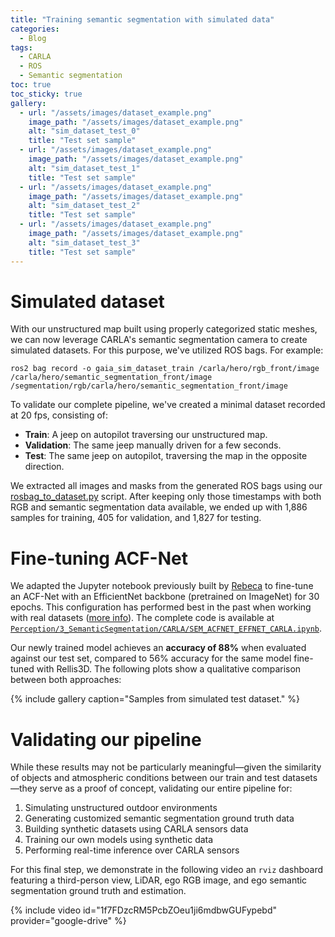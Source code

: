 ```yaml
---
title: "Training semantic segmentation with simulated data"
categories:
  - Blog
tags:
  - CARLA
  - ROS
  - Semantic segmentation
toc: true
toc_sticky: true
gallery:
  - url: "/assets/images/dataset_example.png"
    image_path: "/assets/images/dataset_example.png"
    alt: "sim_dataset_test_0"
    title: "Test set sample"
  - url: "/assets/images/dataset_example.png"
    image_path: "/assets/images/dataset_example.png"
    alt: "sim_dataset_test_1"
    title: "Test set sample"
  - url: "/assets/images/dataset_example.png"
    image_path: "/assets/images/dataset_example.png"
    alt: "sim_dataset_test_2"
    title: "Test set sample"
  - url: "/assets/images/dataset_example.png"
    image_path: "/assets/images/dataset_example.png"
    alt: "sim_dataset_test_3"
    title: "Test set sample"
---
```


# Simulated dataset

With our unstructured map built using properly categorized static meshes, we can now leverage CARLA's semantic segmentation camera to create simulated datasets. For this purpose, we've utilized ROS bags. For example:

```shell
ros2 bag record -o gaia_sim_dataset_train /carla/hero/rgb_front/image /carla/hero/semantic_segmentation_front/image /segmentation/rgb/carla/hero/semantic_segmentation_front/image
```

To validate our complete pipeline, we've created a minimal dataset recorded at 20 fps, consisting of:

- **Train**: A jeep on autopilot traversing our unstructured map.
- **Validation**: The same jeep manually driven for a few seconds.
- **Test**: The same jeep on autopilot, traversing the map in the opposite direction.

We extracted all images and masks from the generated ROS bags using our [rosbag_to_dataset.py](https://github.com/RoboticsLabURJC/proyecto-GAIA/blob/main/Simulation/scripts/rosbag_to_dataset.py) script. After keeping only those timestamps with both RGB and semantic segmentation data available, we ended up with 1,886 samples for training, 405 for validation, and 1,827 for testing.

# Fine-tuning ACF-Net

We adapted the Jupyter notebook previously built by [Rebeca](https://roboticslaburjc.github.io/2024-tfm-rebeca-villaraso/) to fine-tune an ACF-Net with an EfficientNet backbone (pretrained on ImageNet) for 30 epochs. This configuration has performed best in the past when working with real datasets ([more info](https://github.com/RoboticsLabURJC/proyecto-GAIA/blob/main/Perception/3_SemanticSegmentation/SegmentationMetrics/TrainingMetrics/Metrics_of_Runs_DRAFT.xlsx)). The complete code is available at [`Perception/3_SemanticSegmentation/CARLA/SEM_ACFNET_EFFNET_CARLA.ipynb`](https://github.com/RoboticsLabURJC/proyecto-GAIA/blob/main/Perception/3_SemanticSegmentation/CARLA/SEM_ACFNET_EFFNET_CARLA.ipynb).

Our newly trained model achieves an **accuracy of 88%** when evaluated against our test set, compared to 56% accuracy for the same model fine-tuned with Rellis3D. The following plots show a qualitative comparison between both approaches:

{% include gallery caption="Samples from simulated test dataset." %}

# Validating our pipeline

While these results may not be particularly meaningful—given the similarity of objects and atmospheric conditions between our train and test datasets—they serve as a proof of concept, validating our entire pipeline for:

1. Simulating unstructured outdoor environments
2. Generating customized semantic segmentation ground truth data
3. Building synthetic datasets using CARLA sensors data
4. Training our own models using synthetic data
5. Performing real-time inference over CARLA sensors

For this final step, we demonstrate in the following video an `rviz` dashboard featuring a third-person view, LiDAR, ego RGB image, and ego semantic segmentation ground truth and estimation.

{% include video id="1f7FDzcRM5PcbZOeu1ji6mdbwGUFypebd" provider="google-drive" %}
